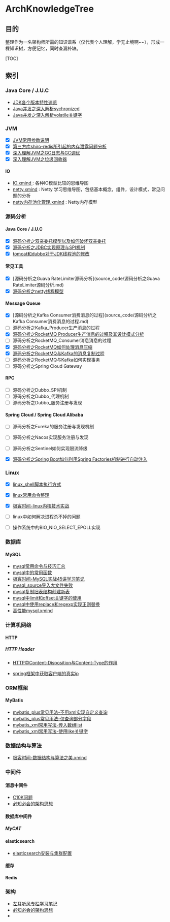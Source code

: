 # ArchKnowledgeTree

## 目的
整理作为一名架构师所需的知识谱系（仅代表个人理解，学无止境啊~~），形成一棵知识树，方便记忆，同时查漏补缺。

[TOC]



## 索引

### Java Core / J.U.C

- [JDK各个版本特性速览](java/JDK各个版本特性速览.md)
- [Java并发之深入解析sychronized](java/Java并发之深入解析sychronized.md)
- [Java并发之深入解析volatile关键字](java/Java并发之深入解析volatile关键字.md)

### JVM  

- [X] [JVM常用参数说明](jvm/JVM常用参数说明.md)
- [X] [第三方库shiro-redis所引起的内存泄露问题分析](jvm/第三方库shiro-redis所引起的内存泄露问题分析.md)
- [X] [深入理解JVM之GC日志与GC调优](jvm/深入理解JVM之GC日志与GC调优.md)
- [X] [深入理解JVM之垃圾回收器](jvm/深入理解JVM之垃圾回收器.md) 

#### IO
- [IO.xmind ](io/IO.xmind) : 各种IO模型比较的思维导图
- [netty.xmind](io/netty.xmind) : Netty 学习思维导图，包括基本概念，组件，设计模式，常见问题的分析
- [netty内存池化管理.xmind](io/netty内存池化管理.xmind) : Netty内存模型

### 源码分析

#### Java Core / J.U.C
- [X] [源码分析之双亲委托模型以及如何破坏双亲委托](source_code/源码分析之双亲委托模型以及如何破坏双亲委托.md)
- [X] [源码分析之JDBC实现原理与SPI机制](source_code/源码分析之JDBC实现原理与SPI机制.md)
- [X] [tomcat和dubbo对于JDK线程池的修改](source_code/tomcat和dubbo对于JDK线程池的修改.md)

#### 常见工具
- [X] [源码分析之Guava RateLimiter源码分析](source_code/源码分析之Guava RateLimiter源码分析.md)
- [X] [源码分析之netty线程模型](source_code/源码分析之netty线程模型.md)

#### Message Queue

- [X] [源码分析之Kafka Consumer消费消息的过程](source_code/源码分析之Kafka Consumer消费消息的过程.md)
- [ ] 源码分析之Kafka_Producer生产消息的过程
- [X] [源码分析之RocketMQ Producer生产消息的过程及其设计模式分析](source_code/源码分析之RocketMQ_Producer生产消息的过程及其设计模式分析.md)
- [ ] 源码分析之RocketMQ_Consumer消息消息的过程
- [X] [源码分析之RocketMQ如何处理消息压缩](source_code/源码分析之RocketMQ如何处理消息压缩.md)
- [X] [源码分析之RocketMQ与Kafka的消息复制过程](source_code/源码分析之RocketMQ与Kafka的消息复制过程.md)
- [ ] 源码分析之RocketMQ与Kafka如何实现事务
- [ ] 源码分析之Spring Cloud Gateway

#### RPC  

- [ ] 源码分析之Dubbo_SPI机制
- [ ] 源码分析之Dubbo_代理机制
- [ ] 源码分析之Dubbo_服务注册与发现

#### Spring Cloud / Spring Cloud Alibaba  

- [ ] 源码分析之Eureka的服务注册与发现机制
- [ ] 源码分析之Nacos实现服务注册与发现
- [ ] 源码分析之Sentinel如何实现限流降级
- [X] [源码分析之Spring Boot如何利用Spring Factories机制进行自动注入](source_code/源码分析之Spring_Boot如何利用Spring_Factories机制进行自动注入.md)


### Linux
- [X] [linux_shell脚本执行方式](linux/linux_shell脚本执行方式.md)
- [X] [linux常用命令整理](linux/linux常用命令整理.md)
- [X] [极客时间-linux内核技术实战](linux/linux内核技术实战.xmind)
- [ ] linux中如何解决进程杀不掉的问题
- [ ] 操作系统中的BIO_NIO_SELECT_EPOLL实现





### 数据库

#### MySQL
- [mysql常用命令与技巧汇总](mysql/mysql常用命令与技巧汇总.md)
- [mysql中的常用函数](mysql/mysql中的常用函数.md)
- [极客时间-MySQL实战45讲学习笔记](mysql/极客时间-MySQL实战45讲学习笔记)
- [mysql_source导入大文件失败](mysql/mysql_source导入大文件失败)
- [mysql复制旧表结构创建新表](mysql/mysql复制旧表结构创建新表.md)
- [mysql中limit和offset关键字的使用](mysql/mysql中limit和offset关键字的使用.md)
- [mysql中使用replace和regexp实现正则替换](mysql/mysql中使用replace和regexp实现正则替换.md)
- [高性能mysql.xmind](mysql/高性能mysql.xmind)


### 计算机网络

#### HTTP

##### HTTP Header
- [HTTP中Content-Disposition与Content-Type的作用](network/HTTP中Content-Disposition与Content-Type的作用.md)

- [spring框架中获取客户端的真实ip](network/spring框架中获取客户端的真实ip.md)


### ORM框架

#### MyBatis
- [mybatis_plus常见用法-不用xml实现自定义查询](frameworks/mybatis_and_mybatis_plus/mybatis_plus常见用法-不用xml实现自定义查询.md)
- [mybatis_plus常见用法-仅查询部分字段](frameworks/mybatis_and_mybatis_plus/mybatis_plus常见用法-仅查询部分字段.md)
- [mybatis_xml常用写法-传入数组list](frameworks/mybatis_and_mybatis_plus/mybatis_xml常用写法-传入数组list.md)
- [mybatis_xml常用写法-使用like关键字](frameworks/mybatis_and_mybatis_plus/mybatis_xml常用写法-使用like关键字.md)

### 数据结构与算法

- [极客时间-数据结构与算法之美.xmind](algorithm/极客时间-数据结构与算法之美听课笔记.xmind)

### 中间件
#### 消息中间件

- [C10K问题](architecture/C10K问题.xmind)
- [必知必会的架构思想](architecture/必知必会的架构思想.xmind)


#### 数据库中间件

##### MyCAT


#### elasticsearch
- [elasticsearch安装与集群配置](middleware/elasticsearch/elasticsearch安装与集群配置.md)

#### 缓存

#### Redis


### 架构
- [左耳听风专栏学习笔记](architecture/左耳听风专栏学习笔记.md)
- [必知必会的架构思想](drchitecture/必知必会的架构思想.xmind)
- 
